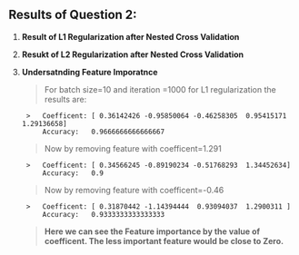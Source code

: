 ## Results of Question 2: 

1. **Result of L1 Regularization after Nested Cross Validation**
2. **Resukt of L2 Regularization after Nested Cross Validation**
3. **Undersatnding Feature Imporatnce**

    > For batch size=10 and iteration =1000 for L1 regularization the results are: 

        >   Coefficent: [ 0.36142426 -0.95850064 -0.46258305  0.95415171  1.29136658] 
            Accuracy:   0.9666666666666667

    > Now by removing feature with coefficent=1.291     

        >   Coefficent: [ 0.34566245 -0.89190234 -0.51768293  1.34452634]
            Accuracy:   0.9

    > Now by removing feature with coefficent=-0.46

        >   Coefficent: [ 0.31870442 -1.14394444  0.93094037  1.2900311 ]
            Accuracy:   0.9333333333333333   

    > **Here we can see the Feature importance by the value of coefficent. The less important feature would be close to Zero.**        